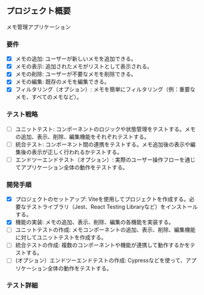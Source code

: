 ## プロジェクト概要

メモ管理アプリケーション

### 要件

- [x] メモの追加: ユーザーが新しいメモを追加できる。
- [x] メモの表示: 追加されたメモがリストとして表示される。
- [x] メモの削除: ユーザーが不要なメモを削除できる。
- [x] メモの編集: 既存のメモを編集できる。
- [x] フィルタリング（オプション）: メモを簡単にフィルタリング（例：重要なメモ、すべてのメモなど）。

### テスト戦略

- [ ] ユニットテスト: コンポーネントのロジックや状態管理をテストする。メモの追加、表示、削除、編集機能をそれぞれテストする。
- [ ] 統合テスト: コンポーネント間の連携をテストする。メモ追加後の表示や編集後の表示が正しく行われるかテストする。
- [ ] エンドツーエンドテスト（オプション）: 実際のユーザー操作フローを通じてアプリケーション全体の動作をテストする。

### 開発手順

- [x] プロジェクトのセットアップ: Viteを使用してプロジェクトを作成する。必要なテストライブラリ（Jest、React Testing Libraryなど）をインストールする。
- [x] 機能の実装: メモの追加、表示、削除、編集の各機能を実装する。
- [ ] ユニットテストの作成: メモコンポーネントの追加、表示、削除、編集機能に対してユニットテストを作成する。
- [ ] 統合テストの作成: 複数のコンポーネントや機能が連携して動作するかをテストする。
- [ ] (オプション）エンドツーエンドテストの作成: Cypressなどを使って、アプリケーション全体の動作をテストする。

### テスト詳細
